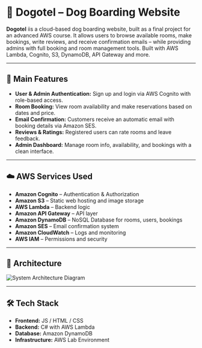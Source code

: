 # 🐶 Dogotel – Dog Boarding Website 

**Dogotel** iis a cloud-based dog boarding website, built as a final project for an advanced AWS course. It allows users to browse available rooms, make bookings, write reviews, and receive confirmation emails – while providing admins with full booking and room management tools. Built with AWS Lambda, Cognito, S3, DynamoDB, API Gateway and more.

---

## 🌟 Main Features

- **User & Admin Authentication:** Sign up and login via AWS Cognito with role-based access.
- **Room Booking:** View room availability and make reservations based on dates and price.
- **Email Confirmation:** Customers receive an automatic email with booking details via Amazon SES.
- **Reviews & Ratings:** Registered users can rate rooms and leave feedback.
- **Admin Dashboard:** Manage room info, availability, and bookings with a clean interface.

---

## ☁️ AWS Services Used

- **Amazon Cognito** – Authentication & Authorization  
- **Amazon S3** – Static web hosting and image storage  
- **AWS Lambda** – Backend logic  
- **Amazon API Gateway** – API layer  
- **Amazon DynamoDB** – NoSQL Database for rooms, users, bookings  
- **Amazon SES** – Email confirmation system  
- **Amazon CloudWatch** – Logs and monitoring  
- **AWS IAM** – Permissions and security  

---

## 🧱 Architecture

![System Architecture Diagram](docs/architecture.png)

---

## 🛠️ Tech Stack

- **Frontend:** JS / HTML / CSS  
- **Backend:** C# with AWS Lambda  
- **Database:** Amazon DynamoDB  
- **Infrastructure:** AWS Lab Environment 
